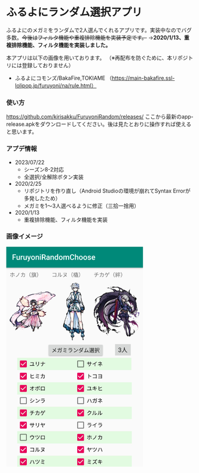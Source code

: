 # ふるよにランダム選択アプリ
ふるよにのメガミをランダムで2人選んでくれるアプリです。実装中なのでバグ多数。~~今後はフィルタ機能や重複排除機能を実装予定です。~~
→**2020/1/13、重複排除機能、フィルタ機能を実装しました。**

本アプリは以下の画像を用いております。
（※再配布を防ぐために、本リポジトリには登録しておりません）

* ふるよにコモンズ/BakaFire,TOKIAME （https://main-bakafire.ssl-lolipop.jp/furuyoni/na/rule.html）


### 使い方
https://github.com/kirisakku/FuruyoniRandom/releases/
ここから最新のapp-release.apkをダウンロードしてください。後は見たとおりに操作すれば使えると思います。

### アプデ情報
* 2023/07/22
     * シーズン8-2対応
     * 全選択/全解除ボタン実装 
* 2020/2/25
     * リポジトリを作り直し（Android Studioの環境が崩れてSyntax Errorが多発したため）
     * メガミを1〜3人選べるように修正（三拾一捨用）
* 2020/1/13
     * 重複排除機能、フィルタ機能を実装


### 画像イメージ
![画像イメージ](app.png)
